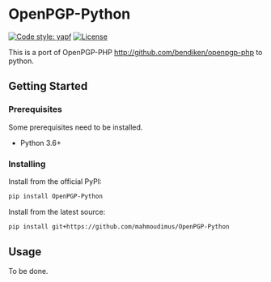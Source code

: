 # OpenPGP-Python

[![Code style: yapf](https://img.shields.io/badge/code%20style-yapf-blue)](https://github.com/google/yapf)
[![License](https://img.shields.io/github/license/mahmoudimus/OpenPGP-Python)](https://github.com/mahmoudimus/OpenPGP-Python/blob/master/LICENSE)

This is a port of OpenPGP-PHP <http://github.com/bendiken/openpgp-php> to python.

## Getting Started

### Prerequisites

Some prerequisites need to be installed.

- Python 3.6+

### Installing

Install from the official PyPI:

```sh
pip install OpenPGP-Python
```

Install from the latest source:

```sh
pip install git+https://github.com/mahmoudimus/OpenPGP-Python
```

## Usage

To be done.
